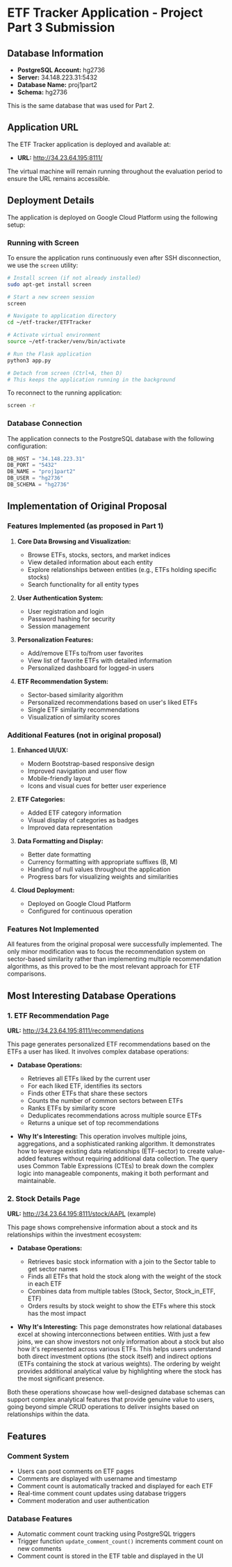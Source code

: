 # ETF Tracker Application - Project Part 3 Submission

## Database Information
- **PostgreSQL Account:** hg2736
- **Server:** 34.148.223.31:5432
- **Database Name:** proj1part2
- **Schema:** hg2736

This is the same database that was used for Part 2.

## Application URL
The ETF Tracker application is deployed and available at:
- **URL:** http://34.23.64.195:8111/

The virtual machine will remain running throughout the evaluation period to ensure the URL remains accessible.

## Deployment Details
The application is deployed on Google Cloud Platform using the following setup:

### Running with Screen
To ensure the application runs continuously even after SSH disconnection, we use the `screen` utility:

```bash
# Install screen (if not already installed)
sudo apt-get install screen

# Start a new screen session
screen

# Navigate to application directory
cd ~/etf-tracker/ETFTracker

# Activate virtual environment
source ~/etf-tracker/venv/bin/activate

# Run the Flask application
python3 app.py

# Detach from screen (Ctrl+A, then D)
# This keeps the application running in the background
```

To reconnect to the running application:
```bash
screen -r
```

### Database Connection
The application connects to the PostgreSQL database with the following configuration:
```python
DB_HOST = "34.148.223.31"
DB_PORT = "5432"
DB_NAME = "proj1part2"
DB_USER = "hg2736"
DB_SCHEMA = "hg2736"
```

## Implementation of Original Proposal

### Features Implemented (as proposed in Part 1)
1. **Core Data Browsing and Visualization:**
   - Browse ETFs, stocks, sectors, and market indices
   - View detailed information about each entity
   - Explore relationships between entities (e.g., ETFs holding specific stocks)
   - Search functionality for all entity types

2. **User Authentication System:**
   - User registration and login
   - Password hashing for security
   - Session management

3. **Personalization Features:**
   - Add/remove ETFs to/from user favorites
   - View list of favorite ETFs with detailed information
   - Personalized dashboard for logged-in users

4. **ETF Recommendation System:**
   - Sector-based similarity algorithm
   - Personalized recommendations based on user's liked ETFs
   - Single ETF similarity recommendations
   - Visualization of similarity scores

### Additional Features (not in original proposal)
1. **Enhanced UI/UX:**
   - Modern Bootstrap-based responsive design
   - Improved navigation and user flow
   - Mobile-friendly layout
   - Icons and visual cues for better user experience

2. **ETF Categories:**
   - Added ETF category information
   - Visual display of categories as badges
   - Improved data representation

3. **Data Formatting and Display:**
   - Better date formatting
   - Currency formatting with appropriate suffixes (B, M)
   - Handling of null values throughout the application
   - Progress bars for visualizing weights and similarities

4. **Cloud Deployment:**
   - Deployed on Google Cloud Platform
   - Configured for continuous operation

### Features Not Implemented
All features from the original proposal were successfully implemented. The only minor modification was to focus the recommendation system on sector-based similarity rather than implementing multiple recommendation algorithms, as this proved to be the most relevant approach for ETF comparisons.

## Most Interesting Database Operations

### 1. ETF Recommendation Page
**URL:** http://34.23.64.195:8111/recommendations

This page generates personalized ETF recommendations based on the ETFs a user has liked. It involves complex database operations:

- **Database Operations:** 
  - Retrieves all ETFs liked by the current user
  - For each liked ETF, identifies its sectors
  - Finds other ETFs that share these sectors
  - Counts the number of common sectors between ETFs
  - Ranks ETFs by similarity score
  - Deduplicates recommendations across multiple source ETFs
  - Returns a unique set of top recommendations

- **Why It's Interesting:**
  This operation involves multiple joins, aggregations, and a sophisticated ranking algorithm. It demonstrates how to leverage existing data relationships (ETF-sector) to create value-added features without requiring additional data collection. The query uses Common Table Expressions (CTEs) to break down the complex logic into manageable components, making it both performant and maintainable.

### 2. Stock Details Page
**URL:** http://34.23.64.195:8111/stock/AAPL (example)

This page shows comprehensive information about a stock and its relationships within the investment ecosystem:

- **Database Operations:**
  - Retrieves basic stock information with a join to the Sector table to get sector names
  - Finds all ETFs that hold the stock along with the weight of the stock in each ETF
  - Combines data from multiple tables (Stock, Sector, Stock_in_ETF, ETF)
  - Orders results by stock weight to show the ETFs where this stock has the most impact

- **Why It's Interesting:**
  This page demonstrates how relational databases excel at showing interconnections between entities. With just a few joins, we can show investors not only information about a stock but also how it's represented across various ETFs. This helps users understand both direct investment options (the stock itself) and indirect options (ETFs containing the stock at various weights). The ordering by weight provides additional analytical value by highlighting where the stock has the most significant presence.

Both these operations showcase how well-designed database schemas can support complex analytical features that provide genuine value to users, going beyond simple CRUD operations to deliver insights based on relationships within the data.

## Features

### Comment System
- Users can post comments on ETF pages
- Comments are displayed with username and timestamp
- Comment count is automatically tracked and displayed for each ETF
- Real-time comment count updates using database triggers
- Comment moderation and user authentication

### Database Features
- Automatic comment count tracking using PostgreSQL triggers
- Trigger function `update_comment_count()` increments comment count on new comments
- Comment count is stored in the ETF table and displayed in the UI
